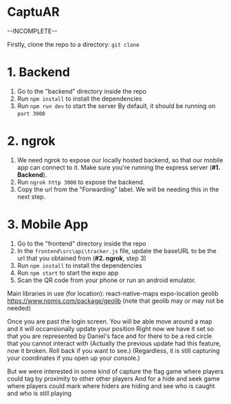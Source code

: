 # CaptuAR
--INCOMPLETE--

Firstly, clone the repo to a directory:
`git clone`

# 1. Backend
1. Go to the "backend" directory inside the repo
2. Run `npm install` to install the dependencies
3. Run `npm run dev` to start the server
By default, it should be running on `port 3000`

# 2. ngrok
1. We need ngrok to expose our locally hosted backend, so that our mobile app can connect to it. Make sure you're running the express server (__#1. Backend__).
2. Run `ngrok http 3000` to expose the backend.
3. Copy the url from the "Forwarding" label. We will be needing this in the next step.

# 3. Mobile App
1. Go to the "frontend" directory inside the repo
2. In the `frontend\src\api\tracker.js` file, update the baseURL to be the url that you obtained from (__#2. ngrok__, step 3)
2. Run `npm install` to install the dependencies
3. Run `npm start` to start the expo app
4. Scan the QR code from your phone or run an android emulator.

Main libraries in use (for location):
react-native-maps
expo-location
geolib https://www.npmjs.com/package/geolib
(note that geolib may or may not be needed)

Once you are past the login screen. You will be able move around a map and it will occansionally update your position
Right now we have it set so that you are represented by Daniel's face and for there to be a red circle that you cannot interact with
(Actually the previous update had this feature, now it broken. Roll back if you want to see.)
(Regardless, it is still capturing your coordinates if you open up your console.)

But we were interested in some kind of capture the flag game where players could tag by proximity to other other players
And for a hide and seek game where players could mark where hiders are hiding and see who is caught and who is still playing